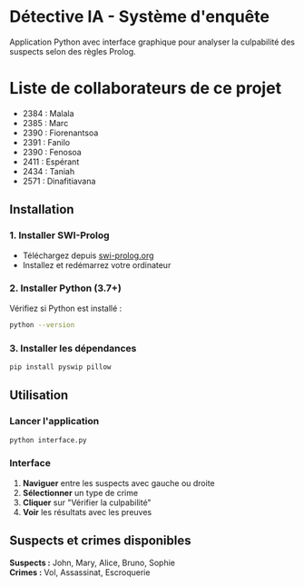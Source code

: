 # Détective IA - Système d'enquête

Application Python avec interface graphique pour analyser la culpabilité des suspects selon des règles Prolog.

# Liste de collaborateurs de ce projet
- 2384 : Malala
- 2385 : Marc
- 2390 : Fiorenantsoa
- 2391 : Fanilo
- 2390 : Fenosoa
- 2411 : Espérant
- 2434 : Taniah
- 2571 : Dinafitiavana

## Installation

### 1. Installer SWI-Prolog
- Téléchargez depuis [swi-prolog.org](https://www.swi-prolog.org/download/stable)
- Installez et redémarrez votre ordinateur

### 2. Installer Python (3.7+)
Vérifiez si Python est installé :
```bash
python --version
```

### 3. Installer les dépendances
```bash
pip install pyswip pillow
```

## Utilisation

### Lancer l'application
```bash
python interface.py
```

### Interface
1. **Naviguer** entre les suspects avec gauche ou droite
2. **Sélectionner** un type de crime
3. **Cliquer** sur "Vérifier la culpabilité"
4. **Voir** les résultats avec les preuves

## Suspects et crimes disponibles

**Suspects :** John, Mary, Alice, Bruno, Sophie  
**Crimes :** Vol, Assassinat, Escroquerie

